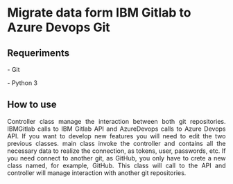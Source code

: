 <h1>Migrate data form IBM Gitlab to Azure Devops Git</h1>
<h2>Requeriments</h2>
<p> - Git</p>
<p> - Python 3</p>
<h2>How to use</h2>
<p align="justify">Controller class manage the interaction between both git repositories. IBMGitlab calls to IBM Gitlab API and AzureDevops calls to Azure Devops API. If you want to develop new features you will need to edit the two previous classes. main class invoke the controller and contains all the necessary data to realize the connection, as tokens, user, passwords, etc. If you need connect to another git, as GitHub, you only have to crete a new class named, for example, GitHub. This class will call to the API and controller will manage interaction with another git repositories.</p>
